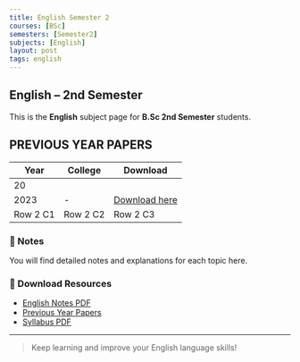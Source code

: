 ```yaml
---
title: English Semester 2
courses: [BSc]
semesters: [Semester2]
subjects: [English]
layout: post
tags: english
---
```


## English – 2nd Semester

This is the **English** subject page for **B.Sc 2nd Semester** students.

## PREVIOUS YEAR PAPERS

| Year     | College | Download |
|----------|---------|----------|
|20||
| 2023  | -     | [Download here](https://files.edumate.life/Yearl-exam/ba-part-1-general-english-1003-2023.pdf) |
| Row 2 C1 | Row 2 C2| Row 2 C3 |

### 📝 Notes
You will find detailed notes and explanations for each topic here.

### 📂 Download Resources
- [English Notes PDF](#)
- [Previous Year Papers](#)
- [Syllabus PDF](#)

---

> Keep learning and improve your English language skills!
